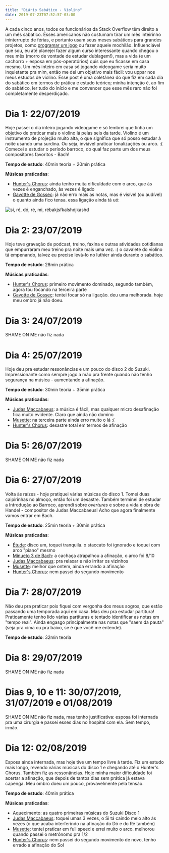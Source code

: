 ```yaml
---
title: "Diário Sabático - Violino"
date: 2019-07-23T07:52:57-03:00
---
```


A cada cinco anos, todos os funcionários da Stack Overflow têm direito a um mês sabático. Esses americanos não costumam tirar um mês inteirinho ininterrupto de férias, e portanto usam seus meses sabáticos para grandes projetos, como [programar um jogo](https://kevinmontrose.com/2019/01/30/sabbatical-log-retrospective/) ou fazer aquele mochilão. Influenciável que sou, eu até planejei fazer algum curso interessante quando chegou o meu mês (morro de vontade de estudar dublagem!), mas a vida (e um cachorro + esposa em pós-operatórios) quis que eu ficasse em casa mesmo. Um mês inteiro em casa só jogando videogame seria muito inquietante pra mim, então me dei um objetivo mais fácil: vou uppar nos meus estudos de violino. Esse post é uma coletânea do que fiz em cada dia do sabático em termos de prática e estudo teórico; minha intenção é, ao fim do sabático, ler tudo do início e me convencer que esse mês raro não foi completamente desperdiçado.

# Dia 1: 22/07/2019

Hoje passei o dia inteiro jogando videogame e só lembrei que tinha um objetivo de praticar mais o violino lá pelas seis da tarde. Violino é um instrumento de projeção muito alta, o que significa que só posso estudar à noite usando uma surdina. Ou seja, inviável praticar tonalizações ou arco. :( Comecei a estudar o período barroco, do qual faz parte um dos meus compositores favoritos - Bach!

**Tempo de estudo**: 40min teoria + 20min prática

**Músicas praticadas**:

- [Hunter's Chorus](https://www.youtube.com/watch?v=DMvkFmKbXmM): ainda tenho muita dificuldade com o arco, que às vezes é enganchado, às vezes é ligado
- [Gavotte de Gossec](https://www.youtube.com/watch?v=2-eyvN3XEls): já não erro mais as notas, mas é visível (ou audível) o quanto ainda fico tensa. essa ligação ainda tá uó:

<img src="/img/violin_gavotte_score.png" class="center" alt="si, ré, dó, ré, mi, rébakjsfkalshdjkashd" title="si, ré, dó, ré, mi, rébakjsfkalshdjkashd">

# Dia 2: 23/07/2019

Hoje teve gravação de podcast, treino, faxina e outras atividades cotidianas que empurraram meu treino pra noite mais uma vez. :( o cavalete do violino tá empenando, talvez eu precise levá-lo no luthier ainda durante o sabático.

**Tempo de estudo**: 28min prática

**Músicas praticadas**:

- [Hunter's Chorus](https://www.youtube.com/watch?v=DMvkFmKbXmM): primeiro movimento dominado, segundo também, agora tou focando na terceira parte
- [Gavotte de Gossec](https://www.youtube.com/watch?v=2-eyvN3XEls): tentei focar só na ligação. deu uma melhorada. hoje meu ombro já não doeu.

# Dia 3: 24/07/2019

SHAME ON ME não fiz nada

# Dia 4: 25/07/2019

Hoje deu pra estudar ressonâncias e um pouco do disco 2 do Suzuki. Impressionante como sempre jogo a mão pra frente quando não tenho segurança na música - aumentando a afinação.

**Tempo de estudo**: 30min teoria + 35min prática

**Músicas praticadas**:

- [Judas Maccabaeus](https://www.youtube.com/watch?v=qksLxX27tVA): a música é fácil, mas qualquer micro desafinação fica muito evidente. Claro que ainda não domino
- [Musette](https://www.youtube.com/watch?v=5DBC7l7aSQ8): na terceira parte ainda erro muito o lá :(
- [Hunter's Chorus](https://www.youtube.com/watch?v=DMvkFmKbXmM): desastre total em termos de afinação

# Dia 5: 26/07/2019

SHAME ON ME não fiz nada

# Dia 6: 27/07/2019

Volta às raízes - hoje pratiquei várias músicas do disco 1. Tomei duas caipirinhas no almoço, então foi um desastre. Também terminei de estudar a Introdução ao Barroco, aprendi sobre *overtures* e sobre a vida e obra de Handel - compositor de Judas Maccabaeus! Acho que agora finalmente vamos entrar em Bach.

**Tempo de estudo**: 25min teoria + 30min prática

**Músicas praticadas**:

- [Étude](https://www.youtube.com/watch?v=gZ5IJm_yTZM): disco um, toquei tranquila. o staccato foi ignorado e toquei com arco "piano" mesmo
- [Minueto 3 de Bach](https://www.youtube.com/watch?v=fGhTz7MgtkM): a cachaça atrapalhou a afinação, o arco foi 8/10
- [Judas Maccabaeus](https://www.youtube.com/watch?v=qksLxX27tVA): pra relaxar e não irritar os vizinhos
- [Musette](https://www.youtube.com/watch?v=5DBC7l7aSQ8): melhor que ontem, ainda errando a afinação
- [Hunter's Chorus](https://www.youtube.com/watch?v=DMvkFmKbXmM): nem passei do segundo movimento

# Dia 7: 28/07/2019

Não deu pra praticar pois fiquei com vergonha dos meus sogros, que estão passando uma temporada aqui em casa. Mas deu pra estudar partitura! Praticamente tenho lido várias partituras e tentado identificar as notas em "tempo real". Ainda engasgo principalmente nas notas que "saem da pauta" (seja pra cima ou pra baixo, se é que você me entende).

**Tempo de estudo**: 32min teoria

# Dia 8: 29/07/2019

SHAME ON ME não fiz nada

# Dias 9, 10 e 11: 30/07/2019, 31/07/2019 e 01/08/2019

SHAME ON ME não fiz nada, mas tenho justificativa: esposa foi internada pra uma cirurgia e passei esses dias no hospital com ela. Sem tempo, irmão.

# Dia 12: 02/08/2019

Esposa ainda internada, mas hoje tive um tempo livre à tarde. Fiz um estudo mais longo, revendo várias músicas do disco 1 e chegando até o Hunter's Chorus. Também fiz as ressonâncias. Hoje minha maior dificuldade foi acertar a afinação, que depois de tantos dias sem prática já estava capenga. Meu ombro doeu um pouco, provavelmente pela tensão.

**Tempo de estudo**: 40min prática

**Músicas praticadas**:

- Aquecimento: as quatro primeiras músicas do Suzuki Disco 1
- [Judas Maccabaeus](https://www.youtube.com/watch?v=qksLxX27tVA): toquei umas 3 vezes, o Si tá caindo meio alto às vezes (o que acaba interferindo na afinação do Dó e do Ré também)
- [Musette](https://www.youtube.com/watch?v=5DBC7l7aSQ8): tentei praticar em full speed e errei muito o arco. melhorou quando passei o metrônomo pra 1/2
- [Hunter's Chorus](https://www.youtube.com/watch?v=DMvkFmKbXmM): nem passei do segundo movimento de novo, tenho errado a afinação do Sol